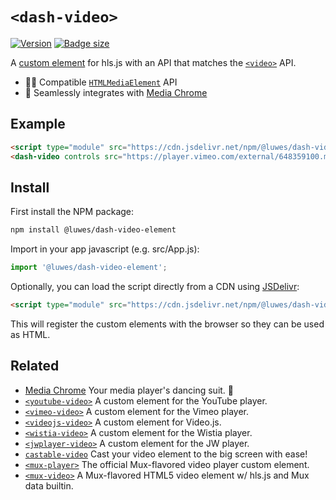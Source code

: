 # `<dash-video>`

[![Version](https://img.shields.io/npm/v/@luwes/dash-video-element?style=flat-square)](https://www.npmjs.com/package/@luwes/dash-video-element) 
[![Badge size](https://img.badgesize.io/https://cdn.jsdelivr.net/npm/@luwes/dash-video-element/+esm?compression=gzip&label=gzip&style=flat-square)](https://cdn.jsdelivr.net/npm/@luwes/dash-video-element/+esm)

A [custom element](https://developer.mozilla.org/en-US/docs/Web/Web_Components/Using_custom_elements) 
for hls.js with an API that matches the 
[`<video>`](https://developer.mozilla.org/en-US/docs/Web/HTML/Element/video) API.

- 🏄‍♂️ Compatible [`HTMLMediaElement`](https://developer.mozilla.org/en-US/docs/Web/API/HTMLMediaElement) API
- 🕺 Seamlessly integrates with [Media Chrome](https://github.com/muxinc/media-chrome)

## Example

<!-- prettier-ignore -->
```html
<script type="module" src="https://cdn.jsdelivr.net/npm/@luwes/dash-video-element@1.0/+esm"></script>
<dash-video controls src="https://player.vimeo.com/external/648359100.mpd?s=a4419a2e2113cc24a87aef2f93ef69a8e4c8fb0c"></dash-video>
```

## Install

First install the NPM package:

```bash
npm install @luwes/dash-video-element
```

Import in your app javascript (e.g. src/App.js):

```js
import '@luwes/dash-video-element';
```

Optionally, you can load the script directly from a CDN using [JSDelivr](https://www.jsdelivr.com/):

<!-- prettier-ignore -->
```html
<script type="module" src="https://cdn.jsdelivr.net/npm/@luwes/dash-video-element@1.0/+esm"></script>
```

This will register the custom elements with the browser so they can be used as HTML.

## Related

- [Media Chrome](https://github.com/muxinc/media-chrome) Your media player's dancing suit. 🕺
- [`<youtube-video>`](https://github.com/muxinc/youtube-video-element) A custom element for the YouTube player.
- [`<vimeo-video>`](https://github.com/luwes/vimeo-video-element) A custom element for the Vimeo player.
- [`<videojs-video>`](https://github.com/luwes/videojs-video-element) A custom element for Video.js.
- [`<wistia-video>`](https://github.com/luwes/wistia-video-element) A custom element for the Wistia player.
- [`<jwplayer-video>`](https://github.com/luwes/jwplayer-video-element) A custom element for the JW player.
- [`castable-video`](https://github.com/muxinc/castable-video) Cast your video element to the big screen with ease!
- [`<mux-player>`](https://github.com/muxinc/elements/tree/main/packages/mux-player) The official Mux-flavored video player custom element.
- [`<mux-video>`](https://github.com/muxinc/elements/tree/main/packages/mux-video) A Mux-flavored HTML5 video element w/ hls.js and Mux data builtin.
